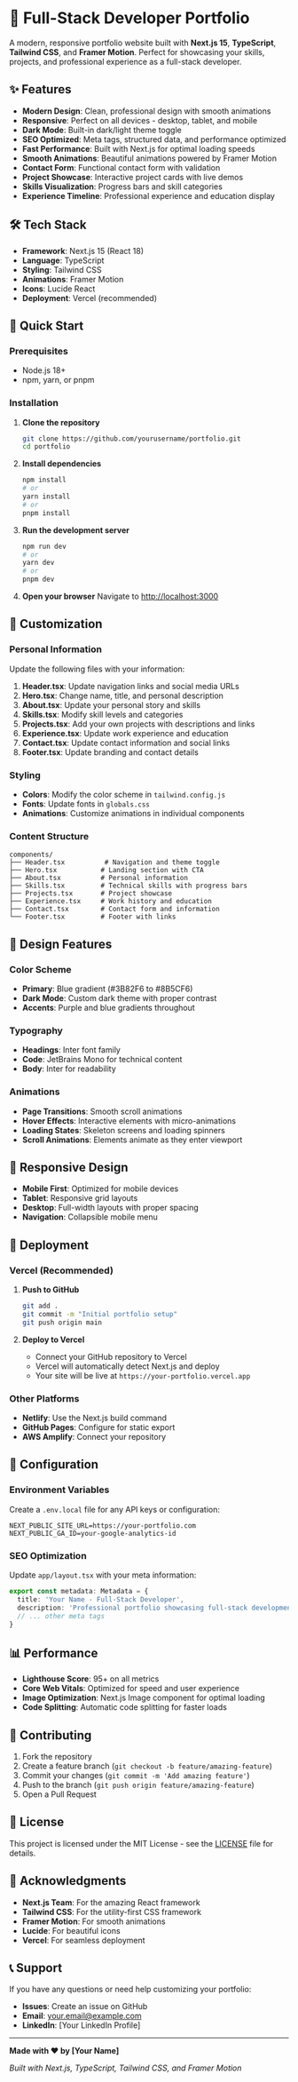 # 🚀 Full-Stack Developer Portfolio

A modern, responsive portfolio website built with **Next.js 15**, **TypeScript**, **Tailwind CSS**, and **Framer Motion**. Perfect for showcasing your skills, projects, and professional experience as a full-stack developer.

## ✨ Features

- **Modern Design**: Clean, professional design with smooth animations
- **Responsive**: Perfect on all devices - desktop, tablet, and mobile
- **Dark Mode**: Built-in dark/light theme toggle
- **SEO Optimized**: Meta tags, structured data, and performance optimized
- **Fast Performance**: Built with Next.js for optimal loading speeds
- **Smooth Animations**: Beautiful animations powered by Framer Motion
- **Contact Form**: Functional contact form with validation
- **Project Showcase**: Interactive project cards with live demos
- **Skills Visualization**: Progress bars and skill categories
- **Experience Timeline**: Professional experience and education display

## 🛠️ Tech Stack

- **Framework**: Next.js 15 (React 18)
- **Language**: TypeScript
- **Styling**: Tailwind CSS
- **Animations**: Framer Motion
- **Icons**: Lucide React
- **Deployment**: Vercel (recommended)

## 🚀 Quick Start

### Prerequisites

- Node.js 18+ 
- npm, yarn, or pnpm

### Installation

1. **Clone the repository**
   ```bash
   git clone https://github.com/yourusername/portfolio.git
   cd portfolio
   ```

2. **Install dependencies**
   ```bash
   npm install
   # or
   yarn install
   # or
   pnpm install
   ```

3. **Run the development server**
   ```bash
   npm run dev
   # or
   yarn dev
   # or
   pnpm dev
   ```

4. **Open your browser**
   Navigate to [http://localhost:3000](http://localhost:3000)

## 📝 Customization

### Personal Information

Update the following files with your information:

1. **Header.tsx**: Update navigation links and social media URLs
2. **Hero.tsx**: Change name, title, and personal description
3. **About.tsx**: Update your personal story and skills
4. **Skills.tsx**: Modify skill levels and categories
5. **Projects.tsx**: Add your own projects with descriptions and links
6. **Experience.tsx**: Update work experience and education
7. **Contact.tsx**: Update contact information and social links
8. **Footer.tsx**: Update branding and contact details

### Styling

- **Colors**: Modify the color scheme in `tailwind.config.js`
- **Fonts**: Update fonts in `globals.css`
- **Animations**: Customize animations in individual components

### Content Structure

```
components/
├── Header.tsx          # Navigation and theme toggle
├── Hero.tsx           # Landing section with CTA
├── About.tsx          # Personal information
├── Skills.tsx         # Technical skills with progress bars
├── Projects.tsx       # Project showcase
├── Experience.tsx     # Work history and education
├── Contact.tsx        # Contact form and information
└── Footer.tsx         # Footer with links
```

## 🎨 Design Features

### Color Scheme
- **Primary**: Blue gradient (#3B82F6 to #8B5CF6)
- **Dark Mode**: Custom dark theme with proper contrast
- **Accents**: Purple and blue gradients throughout

### Typography
- **Headings**: Inter font family
- **Code**: JetBrains Mono for technical content
- **Body**: Inter for readability

### Animations
- **Page Transitions**: Smooth scroll animations
- **Hover Effects**: Interactive elements with micro-animations
- **Loading States**: Skeleton screens and loading spinners
- **Scroll Animations**: Elements animate as they enter viewport

## 📱 Responsive Design

- **Mobile First**: Optimized for mobile devices
- **Tablet**: Responsive grid layouts
- **Desktop**: Full-width layouts with proper spacing
- **Navigation**: Collapsible mobile menu

## 🚀 Deployment

### Vercel (Recommended)

1. **Push to GitHub**
   ```bash
   git add .
   git commit -m "Initial portfolio setup"
   git push origin main
   ```

2. **Deploy to Vercel**
   - Connect your GitHub repository to Vercel
   - Vercel will automatically detect Next.js and deploy
   - Your site will be live at `https://your-portfolio.vercel.app`

### Other Platforms

- **Netlify**: Use the Next.js build command
- **GitHub Pages**: Configure for static export
- **AWS Amplify**: Connect your repository

## 🔧 Configuration

### Environment Variables

Create a `.env.local` file for any API keys or configuration:

```env
NEXT_PUBLIC_SITE_URL=https://your-portfolio.com
NEXT_PUBLIC_GA_ID=your-google-analytics-id
```

### SEO Optimization

Update `app/layout.tsx` with your meta information:

```typescript
export const metadata: Metadata = {
  title: 'Your Name - Full-Stack Developer',
  description: 'Professional portfolio showcasing full-stack development skills',
  // ... other meta tags
}
```

## 📊 Performance

- **Lighthouse Score**: 95+ on all metrics
- **Core Web Vitals**: Optimized for speed and user experience
- **Image Optimization**: Next.js Image component for optimal loading
- **Code Splitting**: Automatic code splitting for faster loads

## 🤝 Contributing

1. Fork the repository
2. Create a feature branch (`git checkout -b feature/amazing-feature`)
3. Commit your changes (`git commit -m 'Add amazing feature'`)
4. Push to the branch (`git push origin feature/amazing-feature`)
5. Open a Pull Request

## 📄 License

This project is licensed under the MIT License - see the [LICENSE](LICENSE) file for details.

## 🙏 Acknowledgments

- **Next.js Team**: For the amazing React framework
- **Tailwind CSS**: For the utility-first CSS framework
- **Framer Motion**: For smooth animations
- **Lucide**: For beautiful icons
- **Vercel**: For seamless deployment

## 📞 Support

If you have any questions or need help customizing your portfolio:

- **Issues**: Create an issue on GitHub
- **Email**: your.email@example.com
- **LinkedIn**: [Your LinkedIn Profile]

---

**Made with ❤️ by [Your Name]**

*Built with Next.js, TypeScript, Tailwind CSS, and Framer Motion*